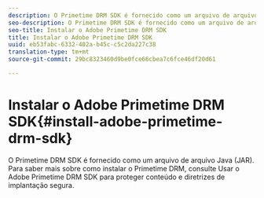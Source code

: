 ```yaml
---
description: O Primetime DRM SDK é fornecido como um arquivo de arquivo Java (JAR). Para saber mais sobre como instalar o Primetime DRM, consulte Usar o Adobe Primetime DRM SDK para proteger conteúdo e diretrizes de implantação segura.
seo-description: O Primetime DRM SDK é fornecido como um arquivo de arquivo Java (JAR). Para saber mais sobre como instalar o Primetime DRM, consulte Usar o Adobe Primetime DRM SDK para proteger conteúdo e diretrizes de implantação segura.
seo-title: Instalar o Adobe Primetime DRM SDK
title: Instalar o Adobe Primetime DRM SDK
uuid: eb53fabc-6332-402a-b45c-c5c2da227c38
translation-type: tm+mt
source-git-commit: 29bc8323460d9be0fce66cbea7c6fce46df20d61

---
```



# Instalar o Adobe Primetime DRM SDK{#install-adobe-primetime-drm-sdk}

O Primetime DRM SDK é fornecido como um arquivo de arquivo Java (JAR). Para saber mais sobre como instalar o Primetime DRM, consulte Usar o Adobe Primetime DRM SDK para proteger conteúdo e diretrizes de implantação segura.

